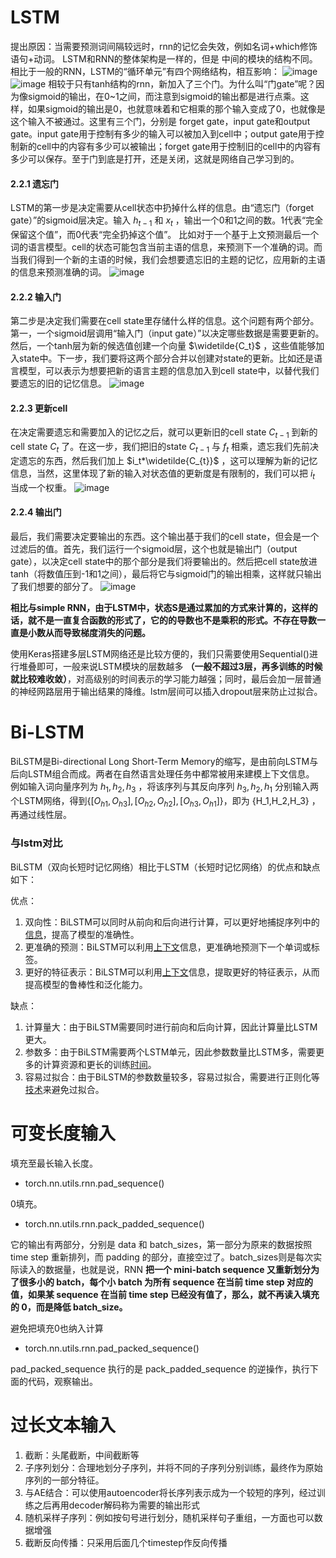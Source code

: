 # LSTM

提出原因：当需要预测词间隔较远时，rnn的记忆会失效，例如名词+which修饰语句+动词。
LSTM和RNN的整体架构是一样的，但是 中间的模块的结构不同。相比于一般的RNN，LSTM的“循环单元”有四个网络结构，相互影响：
![image](https://pic1.zhimg.com/80/v2-7ecaa278b23d1305130217f3594260e0_720w.webp)
![image](https://pic3.zhimg.com/80/v2-22b8cf54b5535aa324a1de94ee7bf852_720w.webp)
相较于只有tanh结构的rnn，新加入了三个门。为什么叫“门gate”呢？因为像sigmoid的输出，在0~1之间，而注意到sigmoid的输出都是进行点乘。这样，如果sigmoid的输出是0，也就意味着和它相乘的那个输入变成了0，也就像是这个输入不被通过。这里有三个门，分别是 forget gate，input gate和output gate。input gate用于控制有多少的输入可以被加入到cell中；output gate用于控制新的cell中的内容有多少可以被输出；forget gate用于控制旧的cell中的内容有多少可以保存。至于门到底是打开，还是关闭，这就是网络自己学习到的。

#### 2.2.1 遗忘门

LSTM的第一步是决定需要从cell状态中扔掉什么样的信息。由“遗忘门（forget gate）”的sigmoid层决定。输入 $h_{t-1}$ 和 $x_t$ ，输出一个0和1之间的数。1代表“完全保留这个值”，而0代表“完全扔掉这个值”。
比如对于一个基于上文预测最后一个词的语言模型。cell的状态可能包含当前主语的信息，来预测下一个准确的词。而当我们得到一个新的主语的时候，我们会想要遗忘旧的主题的记忆，应用新的主语的信息来预测准确的词。
![image](https://pic1.zhimg.com/80/v2-0d3abfdd90b647c8ef60388d9f13ba44_720w.webp)

#### 2.2.2 输入门

第二步是决定我们需要在cell state里存储什么样的信息。这个问题有两个部分。第一，一个sigmoid层调用“输入门（input gate）”以决定哪些数据是需要更新的。然后，一个tanh层为新的候选值创建一个向量 $\widetilde{C_t}$ ，这些值能够加入state中。下一步，我们要将这两个部分合并以创建对state的更新。比如还是语言模型，可以表示为想要把新的语言主题的信息加入到cell state中，以替代我们要遗忘的旧的记忆信息。
![image](https://pic3.zhimg.com/80/v2-e4772713b36c71aa82d83e084fb4f8aa_720w.webp)

#### 2.2.3 更新cell

在决定需要遗忘和需要加入的记忆之后，就可以更新旧的cell state $C_{t-1}$ 到新的cell state $C_{t}$ 了。在这一步，我们把旧的state $C_{t-1}$ 与 $f_t$ 相乘，遗忘我们先前决定遗忘的东西，然后我们加上 $i_t*\widetilde{C_{t}}$ ，这可以理解为新的记忆信息，当然，这里体现了新的输入对状态值的更新度是有限制的，我们可以把 $i_t$ 当成一个权重。
![image](https://pic4.zhimg.com/80/v2-72f5604a67d483212ccd4bea993d3aab_720w.webp)

#### 2.2.4 输出门

最后，我们需要决定要输出的东西。这个输出基于我们的cell state，但会是一个过滤后的值。首先，我们运行一个sigmoid层，这个也就是输出门（output gate），以决定cell state中的那个部分是我们将要输出的。然后把cell state放进tanh（将数值压到-1和1之间），最后将它与sigmoid门的输出相乘，这样就只输出了我们想要的部分了。
![image](https://pic3.zhimg.com/80/v2-52a551e2e082e968f098612cde6695ee_720w.webp)

**相比与simple RNN，由于LSTM中，状态S是通过累加的方式来计算的，这样的话，就不是一直复合函数的形式了，它的的导数也不是乘积的形式。不存在导数一直是小数从而导致梯度消失的问题。**

使用Keras搭建多层LSTM网络还是比较方便的，我们只需要使用Sequential()进行堆叠即可，一般来说LSTM模块的层数越多 **（一般不超过3层，再多训练的时候就比较难收敛）**，对高级别的时间表示的学习能力越强；同时，最后会加一层普通的神经网路层用于输出结果的降维。lstm层间可以插入dropout层来防止过拟合。

# Bi-LSTM

BiLSTM是Bi-directional Long Short-Term Memory的缩写，是由前向LSTM与后向LSTM组合而成。两者在自然语言处理任务中都常被用来建模上下文信息。
例如输入词向量序列为 ${h_1,h_2,h_3}$ ，将该序列与其反向序列 ${h_3,h_2,h_1}$ 分别输入两个LSTM网络，得到$\{[O_{h1},O_{h3}],[O_{h2},O_{h2}],[O_{h3},O_{h1}]\}$，即为 {H_1,H_2,H_3} ，再通过线性层。


### 与lstm对比

BiLSTM（双向长短时记忆网络）相比于LSTM（长短时记忆网络）的优点和缺点如下：

优点：

1. 双向性：BiLSTM可以同时从前向和后向进行计算，可以更好地捕捉序列中的[信息](https://geek.csdn.net/educolumn/4b7516410bb8585d5db30bb2e9a69b47?spm=1055.2569.3001.10083)，提高了模型的准确性。
2. 更准确的预测：BiLSTM可以利用[上下文](https://geek.csdn.net/educolumn/396550aabaa0961ca124e1fe124ebc0f?spm=1055.2569.3001.10083)信息，更准确地预测下一个单词或标签。
3. 更好的特征表示：BiLSTM可以利用[上下文](https://geek.csdn.net/educolumn/396550aabaa0961ca124e1fe124ebc0f?spm=1055.2569.3001.10083)信息，提取更好的特征表示，从而提高模型的鲁棒性和泛化能力。

缺点：

1. 计算量大：由于BiLSTM需要同时进行前向和后向计算，因此计算量比LSTM更大。
2. 参数多：由于BiLSTM需要两个LSTM单元，因此参数数量比LSTM多，需要更多的计算资源和更长的训练[时间](https://geek.csdn.net/educolumn/3fb26f40673739b3a46094a10b56bc3a?spm=1055.2569.3001.10083)。
3. 容易过拟合：由于BiLSTM的参数数量较多，容易过拟合，需要进行正则化等[技术](https://geek.csdn.net/educolumn/4949e93ca0a4345b3197d58843b74d65?spm=1055.2569.3001.10083)来避免过拟合。

# 可变长度输入

填充至最长输入长度。

* torch.nn.utils.rnn.pad_sequence()

0填充。

* torch.nn.utils.rnn.pack_padded_sequence()

它的输出有两部分，分别是 data 和 batch_sizes，第一部分为原来的数据按照 time step 重新排列，而 padding 的部分，直接空过了。batch_sizes则是每次实际读入的数据量，也就是说，RNN **把一个 mini-batch sequence 又重新划分为了很多小的 batch，每个小 batch 为所有 sequence 在当前 time step 对应的值，如果某 sequence 在当前 time step 已经没有值了，那么，就不再读入填充的 0，而是降低 batch_size。**

避免把填充0也纳入计算

* torch.nn.utils.rnn.pad_packed_sequence()

pad_packed_sequence 执行的是 pack_padded_sequence 的逆操作，执行下面的代码，观察输出。

# 过长文本输入

1. 截断：头尾截断，中间截断等
2. 子序列划分：合理地划分子序列，并将不同的子序列分别训练，最终作为原始序列的一部分特征。
3. 与AE结合：可以使用autoencoder将长序列表示成为一个较短的序列，经过训练之后再用decoder解码称为需要的输出形式
4. 随机采样子序列：例如按句号进行划分，随机采样句子重组，一方面也可以数据增强
5. 截断反向传播：只采用后面几个timestep作反向传播
